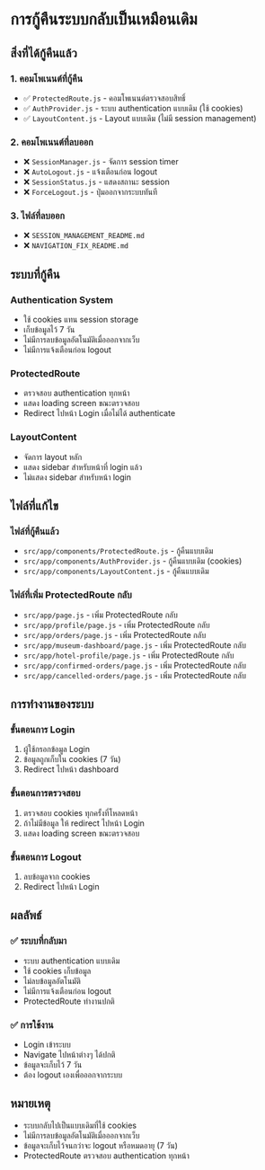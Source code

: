# การกู้คืนระบบกลับเป็นเหมือนเดิม

## สิ่งที่ได้กู้คืนแล้ว

### 1. คอมโพเนนต์ที่กู้คืน
- ✅ `ProtectedRoute.js` - คอมโพเนนต์ตรวจสอบสิทธิ์
- ✅ `AuthProvider.js` - ระบบ authentication แบบเดิม (ใช้ cookies)
- ✅ `LayoutContent.js` - Layout แบบเดิม (ไม่มี session management)

### 2. คอมโพเนนต์ที่ลบออก
- ❌ `SessionManager.js` - จัดการ session timer
- ❌ `AutoLogout.js` - แจ้งเตือนก่อน logout
- ❌ `SessionStatus.js` - แสดงสถานะ session
- ❌ `ForceLogout.js` - ปุ่มออกจากระบบทันที

### 3. ไฟล์ที่ลบออก
- ❌ `SESSION_MANAGEMENT_README.md`
- ❌ `NAVIGATION_FIX_README.md`

## ระบบที่กู้คืน

### Authentication System
- ใช้ cookies แทน session storage
- เก็บข้อมูลไว้ 7 วัน
- ไม่มีการลบข้อมูลอัตโนมัติเมื่อออกจากเว็บ
- ไม่มีการแจ้งเตือนก่อน logout

### ProtectedRoute
- ตรวจสอบ authentication ทุกหน้า
- แสดง loading screen ขณะตรวจสอบ
- Redirect ไปหน้า Login เมื่อไม่ได้ authenticate

### LayoutContent
- จัดการ layout หลัก
- แสดง sidebar สำหรับหน้าที่ login แล้ว
- ไม่แสดง sidebar สำหรับหน้า login

## ไฟล์ที่แก้ไข

### ไฟล์ที่กู้คืนแล้ว
- `src/app/components/ProtectedRoute.js` - กู้คืนแบบเดิม
- `src/app/components/AuthProvider.js` - กู้คืนแบบเดิม (cookies)
- `src/app/components/LayoutContent.js` - กู้คืนแบบเดิม

### ไฟล์ที่เพิ่ม ProtectedRoute กลับ
- `src/app/page.js` - เพิ่ม ProtectedRoute กลับ
- `src/app/profile/page.js` - เพิ่ม ProtectedRoute กลับ
- `src/app/orders/page.js` - เพิ่ม ProtectedRoute กลับ
- `src/app/museum-dashboard/page.js` - เพิ่ม ProtectedRoute กลับ
- `src/app/hotel-profile/page.js` - เพิ่ม ProtectedRoute กลับ
- `src/app/confirmed-orders/page.js` - เพิ่ม ProtectedRoute กลับ
- `src/app/cancelled-orders/page.js` - เพิ่ม ProtectedRoute กลับ

## การทำงานของระบบ

### ขั้นตอนการ Login
1. ผู้ใช้กรอกข้อมูล Login
2. ข้อมูลถูกเก็บใน cookies (7 วัน)
3. Redirect ไปหน้า dashboard

### ขั้นตอนการตรวจสอบ
1. ตรวจสอบ cookies ทุกครั้งที่โหลดหน้า
2. ถ้าไม่มีข้อมูล ให้ redirect ไปหน้า Login
3. แสดง loading screen ขณะตรวจสอบ

### ขั้นตอนการ Logout
1. ลบข้อมูลจาก cookies
2. Redirect ไปหน้า Login

## ผลลัพธ์

### ✅ ระบบที่กลับมา
- ระบบ authentication แบบเดิม
- ใช้ cookies เก็บข้อมูล
- ไม่ลบข้อมูลอัตโนมัติ
- ไม่มีการแจ้งเตือนก่อน logout
- ProtectedRoute ทำงานปกติ

### ✅ การใช้งาน
- Login เข้าระบบ
- Navigate ไปหน้าต่างๆ ได้ปกติ
- ข้อมูลจะเก็บไว้ 7 วัน
- ต้อง logout เองเพื่อออกจากระบบ

## หมายเหตุ

- ระบบกลับไปเป็นแบบเดิมที่ใช้ cookies
- ไม่มีการลบข้อมูลอัตโนมัติเมื่อออกจากเว็บ
- ข้อมูลจะเก็บไว้จนกว่าจะ logout หรือหมดอายุ (7 วัน)
- ProtectedRoute ตรวจสอบ authentication ทุกหน้า 